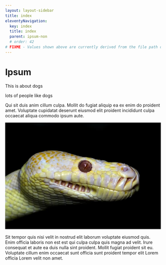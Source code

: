 ```yaml
---
layout: layout-sidebar
title: index
eleventyNavigation:
  key: index
  title: index
  parent: ipsum-non
  # order: 42
# FIXME - Values shown above are currently derived from the file path only, except order which is also commented out because it is optional. Correct as desired and delete comment(s).
---
```


# Ipsum

This is about dogs

lots of people like dogs

Qui sit duis anim cillum culpa. Mollit do fugiat aliquip ea ex enim do proident amet. Voluptate cupidatat deserunt eiusmod elit proident incididunt culpa occaecat aliqua commodo ipsum aute.

<img class="bordered" src="/static/images/bulksplash-davidclode-qORaE9FkcL0.jpg" alt="bulksplash-davidclode-qORaE9FkcL0.jpg" />

Sit tempor quis nisi velit in nostrud elit laborum voluptate eiusmod quis. Enim officia laboris non est est qui culpa culpa quis magna ad velit. Irure consequat et aute ea duis nulla sint proident. Mollit fugiat proident sit eu. Voluptate cillum enim occaecat sunt officia sunt proident tempor elit Lorem officia Lorem velit non amet.